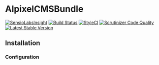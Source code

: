 
AlpixelCMSBundle
=================

[![SensioLabsInsight](https://insight.sensiolabs.com/projects/803e613c-6e74-4774-9bec-e529adbdb27e/mini.png)](https://insight.sensiolabs.com/projects/803e613c-6e74-4774-9bec-e529adbdb27e)
[![Build Status](https://travis-ci.org/alpixel/AlpixelCMSBundle.svg?branch=master)](https://travis-ci.org/alpixel/AlpixelCMSBundle)
[![StyleCI](https://styleci.io/repos/50039486/shield)](https://styleci.io/repos/50039486)
[![Scrutinizer Code Quality](https://scrutinizer-ci.com/g/alpixel/AlpixelCMSBundle/badges/quality-score.png?b=master)](https://scrutinizer-ci.com/g/alpixel/AlpixelCMSBundle/?branch=master)
[![Latest Stable Version](https://poser.pugx.org/alpixel/cmsbundle/v/stable)](https://packagist.org/packages/alpixel/cmsbundle)

## Installation


### Configuration

